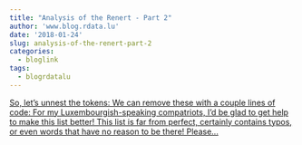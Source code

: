 ```yaml
---
title: "Analysis of the Renert - Part 2"
author: 'www.blog.rdata.lu'
date: '2018-01-24'
slug: analysis-of-the-renert-part-2
categories:
  - bloglink
tags:
  - blogrdatalu
---
```


[So, let’s unnest the tokens: We can remove these with a couple lines of code: For my Luxembourgish-speaking compatriots, I’d be glad to get help to make this list better! This list is far from perfect, certainly contains typos, or even words that have no reason to be there! Please...<click to read more>](http://www.blog.rdata.lu/post/2018-01-24-analysis-of-the-renert-part-2/)

